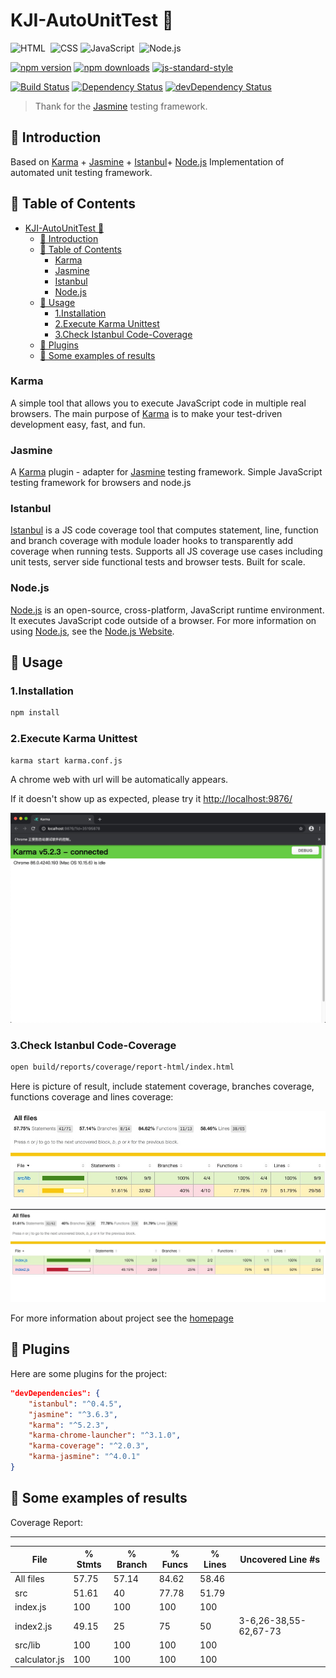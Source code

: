 # KJI-AutoUnitTest 🚀

![HTML](https://img.shields.io/badge/-HTML-333333?style=flat&logo=HTML5)&nbsp;
![CSS](https://img.shields.io/badge/-CSS-333333?style=flat&logo=CSS3&logoColor=1572B6)
![JavaScript](https://img.shields.io/badge/-JavaScript-333333?style=flat&logo=javascript)&nbsp;
![Node.js](https://img.shields.io/badge/-Node.js-333333?style=flat&logo=node.js)&nbsp;

[![npm version](https://img.shields.io/npm/v/karma-jasmine.svg?style=flat-square)](https://www.npmjs.com/package/karma-jasmine)
[![npm downloads](https://img.shields.io/npm/dm/karma-jasmine.svg?style=flat-square)](https://www.npmjs.com/package/karma-jasmine)
[![js-standard-style](https://img.shields.io/badge/code%20style-standard-brightgreen.svg?style=flat-square)](https://github.com/karma-runner/karma-jasmine)

[![Build Status](https://img.shields.io/travis/karma-runner/karma-jasmine/master.svg?style=flat-square)](https://travis-ci.org/karma-runner/karma-jasmine)
[![Dependency Status](https://img.shields.io/david/karma-runner/karma-jasmine.svg?style=flat-square)](https://david-dm.org/karma-runner/karma-jasmine)
[![devDependency Status](https://img.shields.io/david/dev/karma-runner/karma-jasmine.svg?style=flat-square)](https://david-dm.org/karma-runner/karma-jasmine?type=dev)

> Thank for the [Jasmine](https://jasmine.github.io/) testing framework.

## 🌈 Introduction

Based on [Karma](https://github.com/karma-runner/karma) + [Jasmine](https://github.com/jasmine/jasmine) + [Istanbul](https://github.com/gotwarlost/istanbul)+ [Node.js](https://github.com/nodejs/node) Implementation of automated unit testing framework.

## 🌈 Table of Contents

- [KJI-AutoUnitTest 🚀](#kji-autounittest-)
  - [🌈 Introduction](#-introduction)
  - [🌈 Table of Contents](#-table-of-contents)
    - [Karma](#karma)
    - [Jasmine](#jasmine)
    - [Istanbul](#istanbul)
    - [Node.js](#nodejs)
  - [🌈 Usage](#-usage)
    - [1.Installation](#1installation)
    - [2.Execute Karma Unittest](#2execute-karma-unittest)
    - [3.Check Istanbul Code-Coverage](#3check-istanbul-code-coverage)
  - [🌈 Plugins](#-plugins)
  - [🌈 Some examples of results](#-some-examples-of-results)

### Karma

A simple tool that allows you to execute JavaScript code in multiple real browsers.
The main purpose of [Karma](https://github.com/karma-runner/karma) is to make your test-driven development easy, fast, and fun.

### Jasmine

A [Karma](https://github.com/karma-runner/karma) plugin - adapter for [Jasmine](https://github.com/jasmine/jasmine) testing framework. Simple JavaScript testing framework for browsers and node.js

### Istanbul

[Istanbul](https://github.com/gotwarlost/istanbul) is a JS code coverage tool that computes statement, line, function and branch coverage with module loader hooks to transparently add coverage when running tests. Supports all JS coverage use cases including unit tests, server side functional tests and browser tests. Built for scale.

### Node.js

[Node.js](https://github.com/nodejs/node) is an open-source, cross-platform, JavaScript runtime environment. It executes JavaScript code outside of a browser. For more information on using [Node.js](https://github.com/nodejs/node), see the [Node.js Website](https://nodejs.org/).

## 🌈 Usage

### 1.Installation

```bash
npm install
```

### 2.Execute Karma Unittest

```bash
karma start karma.conf.js
```

A chrome web with url will be automatically appears.

If it doesn't show up as expected, please try it <http://localhost:9876/>

![karma_idel](./karma_idel.png)

### 3.Check Istanbul Code-Coverage

```bash
open build/reports/coverage/report-html/index.html
```

Here is picture of result, include statement coverage, branches coverage, functions coverage and lines coverage:

![new_coverage](./new_coverage.jpg)

![coverage](./coverage.jpg)

For more information about project see the [homepage](https://github.com/YX-XiaoBai/KJI-AutoUnitTest)

## 🌈 Plugins

Here are some plugins for the project:

```json
"devDependencies": {
    "istanbul": "^0.4.5",
    "jasmine": "^3.6.3",
    "karma": "^5.2.3",
    "karma-chrome-launcher": "^3.1.0",
    "karma-coverage": "^2.0.3",
    "karma-jasmine": "^4.0.1"
}
```

## 🌈 Some examples of results

Coverage Report:

-----------------------
| File          | % Stmts | % Branch | % Funcs | % Lines | Uncovered Line #s     |
| ------------- | ------- | -------- | ------- | ------- | --------------------- |
| All files     | 57.75   | 57.14    | 84.62   | 58.46   |
| src           | 51.61   | 40       | 77.78   | 51.79   |
| index.js      | 100     | 100      | 100     | 100     |
| index2.js     | 49.15   | 25       | 75      | 50      | 3-6,26-38,55-62,67-73 |
| src/lib       | 100     | 100      | 100     | 100     |
| calculator.js | 100     | 100      | 100     | 100     |
